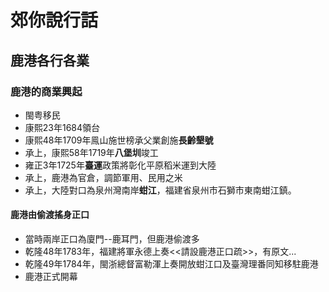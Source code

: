 # 郊你說行話
## 鹿港各行各業
### 鹿港的商業興起
* 閩粤移民
* 康熙23年1684領台
* 康熙48年1709年鳯山施世榜承父業創施**長齡墾號**
* 承上，康熙58年1719年**八堡圳**竣工
* 雍正3年1725年**臺運**政策將彰化平原稻米運到大陸
* 承上，鹿港為官倉，調節軍用、民用之米
* 承上，大陸對口為泉州灣南岸**蚶江**，福建省泉州市石獅市東南蚶江鎮。
#### 鹿港由偷渡搖身正口
* 當時兩岸正口為廈門--鹿耳門，但鹿港偷渡多
* 乾隆48年1783年，福建將軍永德上奏<<請設鹿港正口疏>>，有原文...
* 乾隆49年1784年，閩浙總督富勒渾上奏開放蚶江口及臺灣理番同知移駐鹿港
* 鹿港正式開幕
